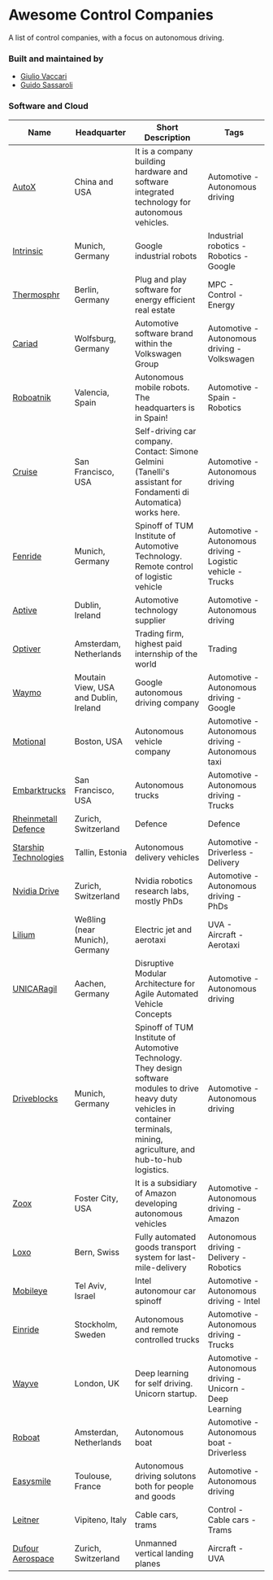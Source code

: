 
[//]: # (DO NOT EDIT THIS FILE MANUALLY, USE THE GENERATOR AND DATA FOLDER)
# Awesome Control Companies

A list of control companies, with a focus on autonomous driving.

### Built and maintained by
* [Giulio Vaccari](https://github.com/giuliovv)
* [Guido Sassaroli](https://github.com/guidosassaroli)

### Software and Cloud
| Name | Headquarter | Short Description | Tags |
| ----- | ----------- | ----------------- | ---- |
| [AutoX](https://www.autox.ai/en/index.html) | China and USA | It is a company building hardware and software integrated technology for autonomous vehicles. | Automotive - Autonomous driving |
| [Intrinsic](https://intrinsic.ai) | Munich, Germany | Google industrial robots | Industrial robotics - Robotics - Google |
| [Thermosphr](https://www.thermosphr.com/career) | Berlin, Germany | Plug and play software for energy efficient real estate | MPC - Control - Energy |
| [Cariad](https://cariad.technology/) | Wolfsburg, Germany | Automotive software brand within the Volkswagen Group | Automotive - Autonomous driving - Volkswagen |
| [Roboatnik](robotnik.eu) | Valencia, Spain | Autonomous mobile robots. The headquarters is in Spain! | Automotive - Spain - Robotics |
| [Cruise](https://getcruise.com/) | San Francisco, USA | Self-driving car company. Contact: Simone Gelmini (Tanelli's assistant for Fondamenti di Automatica) works here.  | Automotive - Autonomous driving |
| [Fenride](https://www.fernride.com/ ) | Munich, Germany  | Spinoff of TUM Institute of Automotive Technology. Remote control of logistic vehicle | Automotive - Autonomous driving - Logistic vehicle - Trucks |
| [Aptive](www.aptiv.com/) | Dublin, Ireland | Automotive technology supplier | Automotive - Autonomous driving |
| [Optiver](https://optiver.com/) | Amsterdam, Netherlands | Trading firm, highest paid internship of the world | Trading |
| [Waymo](waymo.com/) | Moutain View, USA and Dublin, Ireland | Google autonomous driving company | Automotive - Autonomous driving - Google |
| [Motional](https://motional.com/) | Boston, USA | Autonomous vehicle company | Automotive - Autonomous driving - Autonomous taxi |
| [Embarktrucks](https://embarktrucks.com/) | San Francisco, USA | Autonomous trucks  | Automotive - Autonomous driving - Trucks |
| [Rheinmetall Defence](https://www.rheinmetall-defence.com) | Zurich, Switzerland | Defence | Defence |
| [Starship Technologies](https://www.starship.xyz/) | Tallin, Estonia | Autonomous delivery vehicles  | Automotive - Driverless - Delivery |
| [Nvidia Drive](https://developer.nvidia.com/drive) | Zurich, Switzerland | Nvidia robotics research labs, mostly PhDs | Automotive - Autonomous driving - PhDs |
| [Lilium](https://lilium.com/) | Weßling (near Munich), Germany  | Electric jet and aerotaxi | UVA - Aircraft - Aerotaxi |
| [UNICARagil](https://www.unicaragil.de/de/) | Aachen, Germany | Disruptive Modular Architecture for Agile Automated Vehicle Concepts | Automotive - Autonomous driving |
| [Driveblocks](https://www.driveblocks.ai/ ) | Munich, Germany | Spinoff of TUM Institute of Automotive Technology. They design software modules to drive heavy duty vehicles in container terminals, mining, agriculture, and hub-to-hub logistics. | Automotive - Autonomous driving |
| [Zoox](www.zoox.com) | Foster City, USA | It is a subsidiary of Amazon developing autonomous vehicles   | Automotive - Autonomous driving - Amazon |
| [Loxo](https://www.loxo.ch/en/) | Bern, Swiss | Fully automated goods transport system for last-mile-delivery | Autonomous driving - Delivery - Robotics |
| [Mobileye](https://www.mobileye.com/) | Tel Aviv, Israel | Intel autonomour car spinoff | Automotive - Autonomous driving - Intel |
| [Einride](www.einride.tech) | Stockholm, Sweden | Autonomous and remote controlled trucks | Automotive - Autonomous driving - Trucks |
| [Wayve](https://wayve.ai/) | London, UK | Deep learning for self driving. Unicorn startup. | Automotive - Autonomous driving - Unicorn - Deep Learning |
| [Roboat](https://roboat.org/) | Amsterdan, Netherlands  | Autonomous boat | Automotive - Autonomous boat - Driverless |
| [Easysmile](https://easymile.com/) | Toulouse, France | Autonomous driving solutons both for people and goods | Automotive - Autonomous driving |
| [Leitner](https://www.leitner.com/) | Vipiteno, Italy | Cable cars, trams | Control - Cable cars - Trams |
| [Dufour Aerospace](https://www.dufour.aero/) | Zurich, Switzerland | Unmanned vertical landing planes | Aircraft - UVA |
